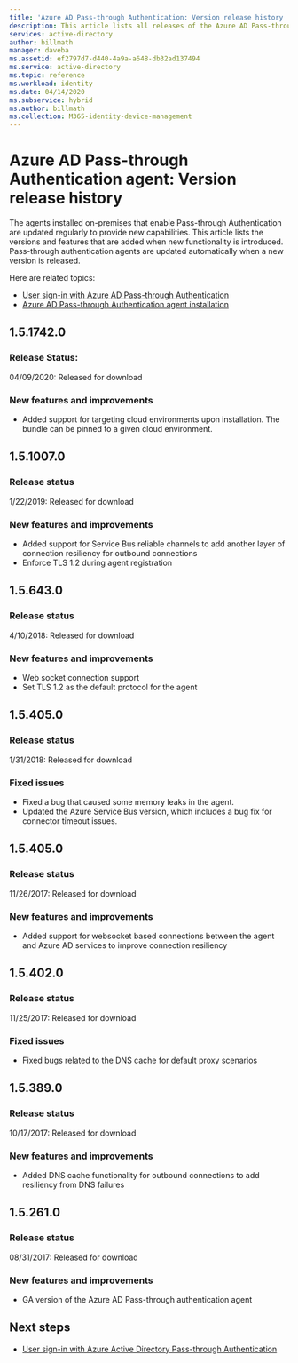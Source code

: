 ```yaml
---
title: 'Azure AD Pass-through Authentication: Version release history | Microsoft Docs'
description: This article lists all releases of the Azure AD Pass-through Authentication agent
services: active-directory
author: billmath
manager: daveba
ms.assetid: ef2797d7-d440-4a9a-a648-db32ad137494
ms.service: active-directory
ms.topic: reference
ms.workload: identity
ms.date: 04/14/2020
ms.subservice: hybrid
ms.author: billmath
ms.collection: M365-identity-device-management
---
```


# Azure AD Pass-through Authentication agent: Version release history 
 
The agents installed on-premises that enable Pass-through Authentication are updated regularly to provide new capabilities. This article lists the versions and features that are added when new functionality is introduced. Pass-through authentication agents are updated automatically when a new version is released. 

Here are related topics: 

- [User sign-in with Azure AD Pass-through Authentication](how-to-connect-pta.md) 
- [Azure AD Pass-through Authentication agent installation](how-to-connect-pta-quick-start.md) 

## 1.5.1742.0
### Release Status: 
04/09/2020: Released for download

### New features and improvements

- Added support for targeting cloud environments upon installation. The bundle can be pinned to a given cloud environment.



## 1.5.1007.0 
### Release status 
1/22/2019: Released for download  
### New features and improvements 
- Added support for Service Bus reliable channels to add another layer of connection resiliency for outbound connections 
- Enforce TLS 1.2 during agent registration 

## 1.5.643.0 
### Release status 
4/10/2018: Released for download  
### New features and improvements 
- Web socket connection support 
- Set TLS 1.2 as the default protocol for the agent 
 
## 1.5.405.0 
### Release status 
1/31/2018: Released for download  
### Fixed issues 

- Fixed a bug that caused some memory leaks in the agent. 
- Updated the Azure Service Bus version, which includes a bug fix for connector timeout issues. 
 
## 1.5.405.0 
### Release status 
11/26/2017: Released for download  
### New features and improvements 
- Added support for websocket based connections between the agent and Azure AD services to improve connection resiliency 

## 1.5.402.0 
### Release status 
11/25/2017: Released for download  
### Fixed issues 
- Fixed bugs related to the DNS cache for default proxy scenarios 
 
## 1.5.389.0 
### Release status 
10/17/2017: Released for download  
### New features and improvements 
- Added DNS cache functionality for outbound connections to add resiliency from DNS failures 
 
## 1.5.261.0 
### Release status 
08/31/2017: Released for download  
### New features and improvements 
- GA version of the Azure AD Pass-through authentication agent 

## Next steps

- [User sign-in with Azure Active Directory Pass-through Authentication](how-to-connect-pta.md)